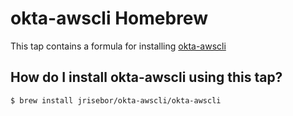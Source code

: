 # okta-awscli Homebrew

This tap contains a formula for installing [okta-awscli](https://github.com/jmhale/okta-awscli)

## How do I install okta-awscli using this tap?

```$ brew install jrisebor/okta-awscli/okta-awscli```
